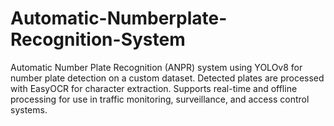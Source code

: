 # Automatic-Numberplate-Recognition-System
Automatic Number Plate Recognition (ANPR) system using YOLOv8 for number plate detection on a custom dataset. Detected plates are processed with EasyOCR for character extraction. Supports real-time and offline processing for use in traffic monitoring, surveillance, and access control systems.
